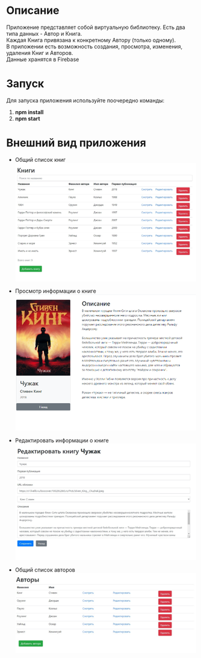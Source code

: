 # Описание
Приложение представляет собой виртуальную библиотеку. Есть два типа данных - Автор и Книга.<br>
Каждая Книга привязана к конкретному Автору (только одному).<br>
В приложении есть возможность создания, просмотра, изменения, удаления Книг и Авторов.<br>
Данные хранятся в Firebase

# Запуск
Для запуска приложения используйте поочередно команды:
1. <b>npm install</b>
1. <b>npm start</b>

# Внешний вид приложения
* Общий список книг
![alt text](screenshots/books.png "Общий список книг")

* Просмотр информации о книге
![alt text](screenshots/book.png "Просмотр информации о книге")

* Редактировать информации о книге
![alt text](screenshots/edit-book.png "Редактировать информации о книге")

* Общий список авторов
![alt text](screenshots/authors.png "Общий список авторов")
